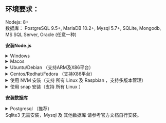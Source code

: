 
## 环境要求：

Nodejs: 8+    
数据库： PostgreSQL 9.5+, MariaDB 10.2+, Mysql 5.7+, SQLite, Mongodb, MS SQL Server, Oracle (任意一种)


**安装Node.js**

<details>
<summary>Windows</summary>

1. [点击下载 Node.js](https://npm.taobao.org/mirrors/node/v10.15.1/node-v10.15.1-x64.msi)
2. 安装Node.js

Powershell/CMD 可以打印出这个说明安装成功。（部分系统需要重启后环境变量才生效）

```
>> node -v
v10.15.1
>> npm -v
6.4
```
</details>

<details>
<summary>Macos</summary>

1. [点击下载 Node.js](https://npm.taobao.org/mirrors/node/v10.15.1/node-v10.15.1.pkg)
2. 安装Node.js

打印出这个说明安装成功。（部分系统需要重启后环境变量才生效）
```
>> node -v
v10.15.1
>> npm -v
6.4
```
</details>


<details>
<summary>Ubuntu/Debian （支持ARM及X86平台）</summary>

```
curl -sL https://deb.nodesource.com/setup_10.x | sudo -E bash -
sudo apt-get install -y nodejs
```
（如果安装缓慢，可以使用[国内镜像源](http://mirrors.ustc.edu.cn/help/nodesource.html)）
终端可以打出以下信息说明安装成功：
```
$ node -v
v10.15.1
$ npm -v
6.4
```
</details>

<details>
<summary>Centos/Redhat/Fedora （支持X86平台）</summary>

```
curl -sL https://rpm.nodesource.com/setup_10.x | bash -
```
（如果安装缓慢，可以使用[国内镜像源](http://mirrors.ustc.edu.cn/help/nodesource.html)）
终端可以打出以下信息说明安装成功：
```
$ node -v
v10.15.1
$ npm -v
6.4
```
</details>

<details>
<summary>使用 NVM 安装（支持 所有 Linux 及 Raspbian ，支持多版本管理）</summary>

```
curl -o- https://raw.githubusercontent.com/creationix/nvm/v0.34.0/install.sh | bash

```
如果没 curl ，可以使用 wget 安装
```
wget -qO- https://raw.githubusercontent.com/creationix/nvm/v0.34.0/install.sh | bash
```
使用 NVM 安装nodejs ：
```
nvm install --lts
```
终端可以打出以下信息说明安装成功：
```
$ node -v
v10.15.1
$ npm -v
6.4
```
</details>

<details>
<summary>使用 snap 安装（支持 所有 Linux ）</summary>

```
sudo snap install node --classic --channel=10

```
（如果提示 snap 不存在，请先安装 snapd）
终端可以打出以下信息说明安装成功：
```
$ node -v
v10.15.1
$ npm -v
6.4
```
</details>




**安装数据库**

<details>
<summary>Postgresql （推荐）</summary>

Windows 和 Mac 用户 [点击下载安装包](https://www.enterprisedb.com/downloads/postgres-postgresql-downloads)

Linux 用户使用 apt/yum 等直接安装:

```
apt install  postgresql
```
或者使用 snap :

```
snap install postgresql10
```
如果要开外部访问，以及其他配置，请参考 [postgresql配置]()
</details>
Sqlite3 无需安装，Mysql 及 其他数据库 请参考官方文档自行安装。


